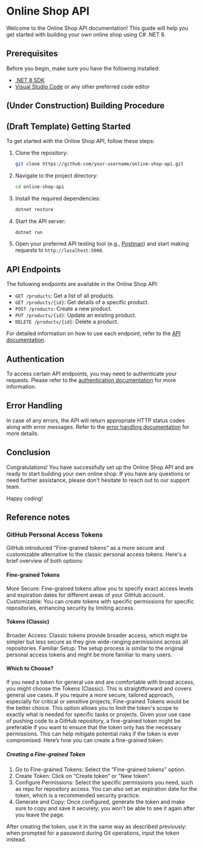 # Online Shop API

Welcome to the Online Shop API documentation! This guide will help you get started with building your own online shop using C# .NET 8.

## Prerequisites

Before you begin, make sure you have the following installed:

- [.NET 8 SDK](https://dotnet.microsoft.com/download/dotnet/8.0)
- [Visual Studio Code](https://code.visualstudio.com/) or any other preferred code editor

## (Under Construction) Building Procedure




## (Draft Template) Getting Started

To get started with the Online Shop API, follow these steps:

1. Clone the repository:

    ```bash
    git clone https://github.com/your-username/online-shop-api.git
    ```

2. Navigate to the project directory:

    ```bash
    cd online-shop-api
    ```

3. Install the required dependencies:

    ```bash
    dotnet restore
    ```

4. Start the API server:

    ```bash
    dotnet run
    ```

5. Open your preferred API testing tool (e.g., [Postman](https://www.postman.com/)) and start making requests to `http://localhost:5000`.

## API Endpoints

The following endpoints are available in the Online Shop API:

- `GET /products`: Get a list of all products.
- `GET /products/{id}`: Get details of a specific product.
- `POST /products`: Create a new product.
- `PUT /products/{id}`: Update an existing product.
- `DELETE /products/{id}`: Delete a product.

For detailed information on how to use each endpoint, refer to the [API documentation](https://your-api-documentation-url).

## Authentication

To access certain API endpoints, you may need to authenticate your requests. Please refer to the [authentication documentation](https://your-authentication-documentation-url) for more information.

## Error Handling

In case of any errors, the API will return appropriate HTTP status codes along with error messages. Refer to the [error handling documentation](https://your-error-handling-documentation-url) for more details.

## Conclusion

Congratulations! You have successfully set up the Online Shop API and are ready to start building your own online shop. If you have any questions or need further assistance, please don't hesitate to reach out to our support team.

Happy coding!

## Reference notes

### GitHub Personal Access Tokens
GitHub introduced "Fine-grained tokens" as a more secure and customizable alternative to the classic personal access tokens. Here's a brief overview of both options:
#### Fine-grained Tokens
More Secure: Fine-grained tokens allow you to specify exact access levels and expiration dates for different areas of your GitHub account.
Customizable: You can create tokens with specific permissions for specific repositories, enhancing security by limiting access.
#### Tokens (Classic)
Broader Access: Classic tokens provide broader access, which might be simpler but less secure as they give wide-ranging permissions across all repositories.
Familiar Setup: The setup process is similar to the original personal access tokens and might be more familiar to many users.
#### Which to Choose?
If you need a token for general use and are comfortable with broad access, you might choose the Tokens (Classic). This is straightforward and covers general use cases.
If you require a more secure, tailored approach, especially for critical or sensitive projects, Fine-grained Tokens would be the better choice. This option allows you to limit the token's scope to exactly what is needed for specific tasks or projects.
Given your use case of pushing code to a GitHub repository, a fine-grained token might be preferable if you want to ensure that the token only has the necessary permissions. This can help mitigate potential risks if the token is ever compromised. Here’s how you can create a fine-grained token:

##### Creating a Fine-grained Token
1. Go to Fine-grained Tokens: Select the "Fine-grained tokens" option.
2. Create Token: Click on “Create token” or "New token".
3. Configure Permissions: Select the specific permissions you need, such as repo for repository access. You can also set an expiration date for the token, which is a recommended security practice.
4. Generate and Copy: Once configured, generate the token and make sure to copy and save it securely; you won't be able to see it again after you leave the page.

After creating the token, use it in the same way as described previously: when prompted for a password during Git operations, input the token instead.
